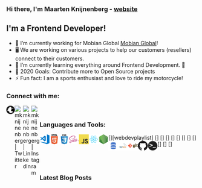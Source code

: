 ### Hi there, I'm Maarten Knijnenberg - [website]

## I'm a Frontend Developer!
- 🔭 I’m currently working for Mobian Global [Mobian Global][website]!
- 🖥 We are working on various projects to help our customers (resellers) connect to their customers.
- 🌱 I’m currently learning everything around Frontend Development. 🤣
- 🥅 2020 Goals: Contribute more to Open Source projects
- ⚡ Fun fact: I am a sports enthusiast and love to ride my motorcycle!

### Connect with me:

[<img align="left" alt="mknijnenberg.nl" width="22px" src="https://raw.githubusercontent.com/iconic/open-iconic/master/svg/globe.svg" />][website]
[<img align="left" alt="mknijnenberg | Twitter" width="22px" src="https://cdn.jsdelivr.net/npm/simple-icons@v3/icons/twitter.svg" />][twitter]
[<img align="left" alt="mknijnenberg | LinkedIn" width="22px" src="https://cdn.jsdelivr.net/npm/simple-icons@v3/icons/linkedin.svg" />][linkedin]
[<img align="left" alt="mknijnenberg | Instagram" width="22px" src="https://cdn.jsdelivr.net/npm/simple-icons@v3/icons/instagram.svg" />][instagram]

<br />

### Languages and Tools:

[<img align="left" alt="Visual Studio Code" width="26px" src="https://raw.githubusercontent.com/github/explore/80688e429a7d4ef2fca1e82350fe8e3517d3494d/topics/visual-studio-code/visual-studio-code.png" />][webdevplaylist]
[<img align="left" alt="HTML5" width="26px" src="https://raw.githubusercontent.com/github/explore/80688e429a7d4ef2fca1e82350fe8e3517d3494d/topics/html/html.png" />]
[<img align="left" alt="CSS3" width="26px" src="https://raw.githubusercontent.com/github/explore/80688e429a7d4ef2fca1e82350fe8e3517d3494d/topics/css/css.png" />]
[<img align="left" alt="Sass" width="26px" src="https://raw.githubusercontent.com/github/explore/80688e429a7d4ef2fca1e82350fe8e3517d3494d/topics/sass/sass.png" />]
[<img align="left" alt="JavaScript" width="26px" src="https://raw.githubusercontent.com/github/explore/80688e429a7d4ef2fca1e82350fe8e3517d3494d/topics/javascript/javascript.png" />]
[<img align="left" alt="React" width="26px" src="https://raw.githubusercontent.com/github/explore/80688e429a7d4ef2fca1e82350fe8e3517d3494d/topics/react/react.png" />]
[<img align="left" alt="Node.js" width="26px" src="https://raw.githubusercontent.com/github/explore/80688e429a7d4ef2fca1e82350fe8e3517d3494d/topics/nodejs/nodejs.png" />]
[<img align="left" alt="SQL" width="26px" src="https://raw.githubusercontent.com/github/explore/80688e429a7d4ef2fca1e82350fe8e3517d3494d/topics/sql/sql.png" />]
[<img align="left" alt="MySQL" width="26px" src="https://raw.githubusercontent.com/github/explore/80688e429a7d4ef2fca1e82350fe8e3517d3494d/topics/mysql/mysql.png" />]
[<img align="left" alt="Git" width="26px" src="https://raw.githubusercontent.com/github/explore/80688e429a7d4ef2fca1e82350fe8e3517d3494d/topics/git/git.png" />]
[<img align="left" alt="GitHub" width="26px" src="https://raw.githubusercontent.com/github/explore/78df643247d429f6cc873026c0622819ad797942/topics/github/github.png" />]
[<img align="left" alt="bash" width="26px" src="https://raw.githubusercontent.com/github/explore/80688e429a7d4ef2fca1e82350fe8e3517d3494d/topics/terminal/terminal.png" />]

<br />
<br />

### Latest Blog Posts
<!-- BLOG-POST-LIST:START -->

<!-- BLOG-POST-LIST:END -->

[website]: https://www.maartenknijnenberg.nl
[twitter]: https://twitter.com/MKnijnenberg
[linkedin]: https://www.linkedin.com/in/maartenknijnenberg/
[instagram]: https://www.instagram.com/mknijnenberg/
[Mobian Global]: https://www.mobain.global
